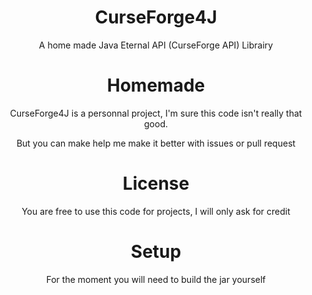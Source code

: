 <h1 align="center">CurseForge4J</h1>
<p align="center">A home made Java Eternal API (CurseForge API) Librairy</p>

<h1 align="center">Homemade</h1>
<p align="center">CurseForge4J is a personnal project, I'm sure this code isn't really that good.</p>
<p align="center">But you can make help me make it better with issues or pull request</p>

<h1 align="center">License</h1>
<p align="center">You are free to use this code for projects, I will only ask for credit</p>

<h1 align="center">Setup</h1>

<p align="center">For the moment you will need to build the jar yourself</p>
